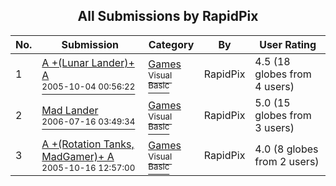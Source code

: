 ﻿<div align="center">

## All Submissions by RapidPix

</div>

No.  | Submission | Category | By   | User Rating
---- | ---------- | -------- | ---- | -----------
1 | [A  \+\(Lunar Lander\)\+  A<br /><sup>2005-10-04 00:56:22</sup>](https://github.com/Planet-Source-Code/rapidpix-a-lunar-lander-a__1-62762) | [Games<br /><sup>Visual Basic</sup>](../ByCategory/games__1-38.md) | RapidPix | 4.5 (18 globes from 4 users)
2 | [Mad Lander<br /><sup>2006-07-16 03:49:34</sup>](https://github.com/Planet-Source-Code/rapidpix-mad-lander__1-64517) | [Games<br /><sup>Visual Basic</sup>](../ByCategory/games__1-38.md) | RapidPix | 5.0 (15 globes from 3 users)
3 | [A  \+\(Rotation Tanks, MadGamer\)\+  A<br /><sup>2005-10-16 12:57:00</sup>](https://github.com/Planet-Source-Code/rapidpix-a-rotation-tanks-madgamer-a__1-62918) | [Games<br /><sup>Visual Basic</sup>](../ByCategory/games__1-38.md) | RapidPix | 4.0 (8 globes from 2 users)
